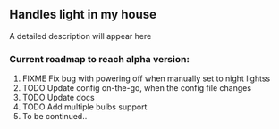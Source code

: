 <h2>Handles light in my house</h2>

<p>A detailed description will appear here<p>

<h3>Current roadmap to reach alpha version:</h3>

<ol>
<li>FIXME Fix bug with powering off when manually set to night lightss</li>
<li>TODO Update config on-the-go, when the config file changes</li>
<li>TODO Update docs</li>
<li>TODO Add multiple bulbs support</li>
<li>To be continued..</li>
</ol>